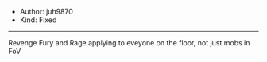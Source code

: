 - Author: juh9870
- Kind: Fixed
---
Revenge Fury and Rage applying to eveyone on the floor, not just mobs in FoV